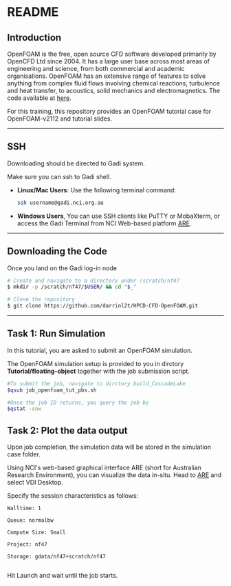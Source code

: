 # README #

## Introduction
OpenFOAM is the free, open source CFD software developed primarily by OpenCFD Ltd since 2004. It has a large user base across most areas of engineering and science, from both commercial and academic organisations. OpenFOAM has an extensive range of features to solve anything from complex fluid flows involving chemical reactions, turbulence and heat transfer, to acoustics, solid mechanics and electromagnetics. The code available at [here](https://https://www.openfoam.com/).

For this training, this repository provides an OpenFOAM tutorial case for OpenFOAM-v2112 and tutorial slides.

***

## SSH
Downloading should be directed to Gadi system.

Make sure you can ssh to Gadi shell.
- **Linux/Mac Users**: Use the following terminal command:
  ```bash
  ssh username@gadi.nci.org.au
  ```
- **Windows Users**, You can use SSH clients like PuTTY or MobaXterm, or access the Gadi Terminal from NCI Web-based platform [ARE](https://are.nci.org.au).

***

## Downloading the Code
Once you land on the Gadi log-in node

```bash
# Create and navigate to a directory under /scratch/nf47
$ mkdir -p /scratch/nf47/$USER/ && cd "$_"

# Clone the repository
$ git clone https://github.com/darrinl2t/HPCD-CFD-OpenFOAM.git
```

***

## Task 1: Run Simulation
 In this tutorial, you are asked to submit an OpenFOAM simulation.

 The OpenFOAM simulation setup is provided to you in dirctory **Tutorial/floating-object** together with the job submission script.


```bash
#To submit the job, navigate to dirctory build_CascadeLake
$qsub job_openfoam_tut_pbs.sh

#Once the job ID returns, you query the job by
$qstat -snw
```


## Task 2: Plot the data output
Upon job completion, the simulation data will be stored in the simulation case folder.

Using NCI's web-based graphical interface ARE (short for Australian Research Environment), you can visualize the data in-situ. Head to [ARE](https://are.nci.org.au) and select VDI Desktop.

Specify the session characteristics as follows:
```
Walltime: 1

Queue: normalbw

Compute Size: Small

Project: nf47

Storage: gdata/nf47+scratch/nf47


```

 Hit Launch and wait until the job starts.

